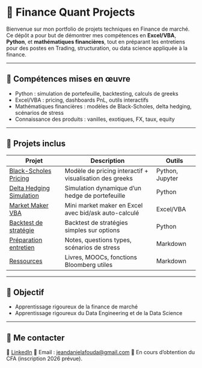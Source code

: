 # 💼 Finance Quant Projects

Bienvenue sur mon portfolio de projets techniques en Finance de marché.
Ce dépôt a pour but de démontrer mes compétences en **Excel/VBA**, **Python**, et **mathématiques financières**, tout en préparant les entretiens pour des postes en Trading, structuration, ou data science appliquée à la finance.

---

## 🧰 Compétences mises en œuvre

- Python : simulation de portefeuille, backtesting, calculs de greeks
- Excel/VBA : pricing, dashboards PnL, outils interactifs
- Mathématiques financières : modèles de Black-Scholes, delta hedging, scénarios de stress
- Connaissance des produits : vanilles, exotiques, FX, taux, equity

---

## 📁 Projets inclus

| Projet | Description | Outils |
|--------|-------------|--------|
| [Black-Scholes Pricing](./black-scholes-pricing) | Modèle de pricing interactif + visualisation des greeks | Python, Jupyter |
| [Delta Hedging Simulation](./delta-hedging-simulation) | Simulation dynamique d’un hedge de portefeuille | Python |
| [Market Maker VBA](./market-maker-vba) | Mini market maker en Excel avec bid/ask auto-calculé | Excel/VBA |
| [Backtest de stratégie](./portfolio-backtest) | Backtest de stratégies simples sur options | Python |
| [Préparation entretien](./entretien-preparation) | Notes, questions types, scénarios de stress | Markdown |
| [Ressources](./ressources) | Livres, MOOCs, fonctions Bloomberg utiles | Markdown |

---

## 🎯 Objectif

- Apprentissage rigoureux de la finance de marché
- Apprentissage rigoureux du Data Engineering et de la Data Science

---

## 📎 Me contacter

💼 [LinkedIn](linkedin.com/in/jean-daniel-o-afouda-9a5400a7)
📧 Email : jeandanielafouda@gmail.com
📄 En cours d’obtention du CFA (inscription 2026 prévue).
